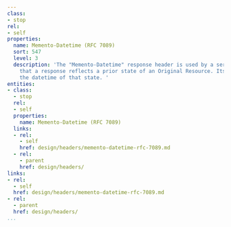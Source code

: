 ```yaml
---
class:
- stop
rel:
- self
properties:
  name: Memento-Datetime (RFC 7089)
  sort: 547
  level: 3
  description: 'The "Memento-Datetime" response header is used by a server to indicate
    that a response reflects a prior state of an Original Resource. Its value expresses
    the datetime of that state. '
entities:
- class:
  - stop
  rel:
  - self
  properties:
    name: Memento-Datetime (RFC 7089)
  links:
  - rel:
    - self
    href: design/headers/memento-datetime-rfc-7089.md
  - rel:
    - parent
    href: design/headers/
links:
- rel:
  - self
  href: design/headers/memento-datetime-rfc-7089.md
- rel:
  - parent
  href: design/headers/
...
```

